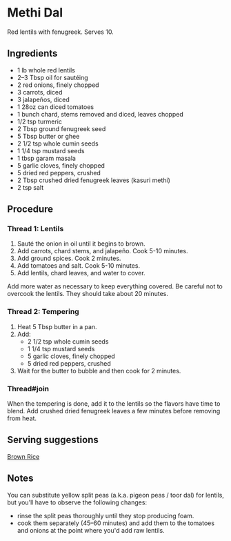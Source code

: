 # Methi Dal

Red lentils with fenugreek. Serves 10.

## Ingredients

- 1 lb whole red lentils
- 2–3 Tbsp oil for sautéing
- 2 red onions, finely chopped
- 3 carrots, diced
- 3 jalapeños, diced
- 1 28oz can diced tomatoes
- 1 bunch chard, stems removed and diced, leaves chopped
- 1/2 tsp turmeric
- 2 Tbsp ground fenugreek seed
- 5 Tbsp butter or ghee
- 2 1/2 tsp whole cumin seeds
- 1 1/4 tsp mustard seeds
- 1 tbsp garam masala
- 5 garlic cloves, finely chopped
- 5 dried red peppers, crushed
- 2 Tbsp crushed dried fenugreek leaves (kasuri methi)
- 2 tsp salt

## Procedure

### Thread 1: Lentils

1. Sauté the onion in oil until it begins to brown.
1. Add carrots, chard stems, and jalapeño. Cook 5-10 minutes.
1. Add ground spices. Cook 2 minutes.
1. Add tomatoes and salt. Cook 5-10 minutes.
1. Add lentils, chard leaves, and water to cover.

Add more water as necessary to keep everything covered.
Be careful not to overcook the lentils. They should take about 20 minutes.

### Thread 2: Tempering

1. Heat 5 Tbsp butter in a pan.
1. Add:
   - 2 1/2 tsp whole cumin seeds
   - 1 1/4 tsp mustard seeds
   - 5 garlic cloves, finely chopped
   - 5 dried red peppers, crushed
1. Wait for the butter to bubble and then cook for 2 minutes.

### Thread#join

When the tempering is done, add it to the lentils so the flavors have time to blend. Add crushed dried fenugreek leaves a few minutes before removing from heat.

## Serving suggestions

[Brown Rice](brown-rice.html)

## Notes

You can substitute yellow split peas (a.k.a. pigeon peas / toor dal) for lentils, but you'll have to observe the following changes:

- rinse the split peas thoroughly until they stop producing foam.
- cook them separately (45–60 minutes) and add them to the tomatoes and onions at the point where you'd add raw lentils.
